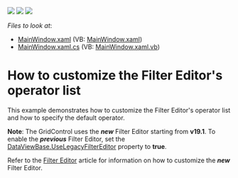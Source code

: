 <!-- default badges list -->
![](https://img.shields.io/endpoint?url=https://codecentral.devexpress.com/api/v1/VersionRange/128649678/21.1.5%2B)
[![](https://img.shields.io/badge/Open_in_DevExpress_Support_Center-FF7200?style=flat-square&logo=DevExpress&logoColor=white)](https://supportcenter.devexpress.com/ticket/details/T165800)
[![](https://img.shields.io/badge/📖_How_to_use_DevExpress_Examples-e9f6fc?style=flat-square)](https://docs.devexpress.com/GeneralInformation/403183)
<!-- default badges end -->
<!-- default file list -->
*Files to look at*:

* [MainWindow.xaml](./CS/CustomFilterPopupExample/MainWindow.xaml) (VB: [MainWindow.xaml](./VB/CustomFilterPopupExample/MainWindow.xaml))
* [MainWindow.xaml.cs](./CS/CustomFilterPopupExample/MainWindow.xaml.cs) (VB: [MainWindow.xaml.vb](./VB/CustomFilterPopupExample/MainWindow.xaml.vb))
<!-- default file list end -->
# How to customize the Filter Editor's operator list


This example demonstrates how to customize the Filter Editor's operator list and how to specify the default operator.

**Note**: The GridControl uses the ***new*** Filter Editor starting from **v19.1**. To enable the ***previous*** Filter Editor, set the [DataViewBase.UseLegacyFilterEditor](https://docs.devexpress.com/WPF/DevExpress.Xpf.Grid.DataViewBase.UseLegacyFilterEditor) property to **true**. 

Refer to the [Filter Editor](https://docs.devexpress.com/WPF/7788/controls-and-libraries/data-grid/filtering-and-searching/filter-editor) article for information on how to customize the ***new*** Filter Editor.
